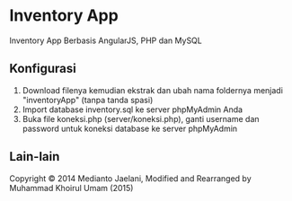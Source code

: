 # Inventory App
Inventory App Berbasis AngularJS, PHP dan MySQL
## Konfigurasi
1. Download filenya kemudian ekstrak dan ubah nama foldernya menjadi "inventoryApp" (tanpa tanda spasi)
2. Import database inventory.sql ke server phpMyAdmin Anda
3. Buka file koneksi.php (server/koneksi.php), ganti username dan password untuk koneksi database ke server phpMyAdmin

## Lain-lain
Copyright &copy; 2014 Medianto Jaelani, Modified and Rearranged by Muhammad Khoirul Umam (2015)
